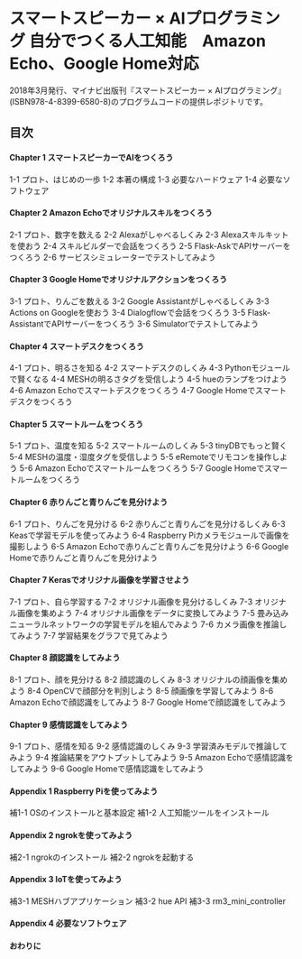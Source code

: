 # スマートスピーカー × AIプログラミング 自分でつくる人工知能　Amazon Echo、Google Home対応

2018年3月発行、マイナビ出版刊『スマートスピーカー × AIプログラミング』(ISBN978-4-8399-6580-8)のプログラムコードの提供レポジトリです。

<script src="https://embed.small.chat/T9N4304JHG9MT5KKS7.js" async></script>

## 目次

#### Chapter 1 スマートスピーカーでAIをつくろう
1-1 プロト、はじめの一歩
1-2 本著の構成
1-3 必要なハードウェア
1-4 必要なソフトウェア

#### Chapter 2 Amazon Echoでオリジナルスキルをつくろう
2-1 プロト、数字を数える
2-2 Alexaがしゃべるしくみ
2-3 Alexaスキルキットを使おう
2-4 スキルビルダーで会話をつくろう
2-5 Flask-AskでAPIサーバーをつくろう
2-6 サービスシミュレーターでテストしてみよう

#### Chapter 3 Google Homeでオリジナルアクションをつくろう
3-1 プロト、りんごを数える
3-2 Google Assistantがしゃべるしくみ
3-3 Actions on Googleを使おう
3-4 Dialogflowで会話をつくろう
3-5 Flask-AssistantでAPIサーバーをつくろう
3-6 Simulatorでテストしてみよう

#### Chapter 4 スマートデスクをつくろう
4-1 プロト、明るさを知る
4-2 スマートデスクのしくみ
4-3 Pythonモジュールで賢くなる
4-4 MESHの明るさタグを受信しよう
4-5 hueのランプをつけよう
4-6 Amazon Echoでスマートデスクをつくろう
4-7 Google Homeでスマートデスクをつくろう

#### Chapter 5 スマートルームをつくろう
5-1 プロト、温度を知る
5-2 スマートルームのしくみ
5-3 tinyDBでもっと賢く
5-4 MESHの温度・湿度タグを受信しよう
5-5 eRemoteでリモコンを操作しよう
5-6 Amazon Echoでスマートルームをつくろう
5-7 Google Homeでスマートルームをつくろう

#### Chapter 6 赤りんごと青りんごを見分けよう
6-1 プロト、りんごを見分ける
6-2 赤りんごと青りんごを見分けるしくみ
6-3 Keasで学習モデルを使ってみよう
6-4 Raspberry Piカメラモジュールで画像を撮影しよう
6-5 Amazon Echoで赤りんごと青りんごを見分けよう
6-6 Google Homeで赤りんごと青りんごを見分けよう

#### Chapter 7 Kerasでオリジナル画像を学習させよう
7-1 プロト、自ら学習する
7-2 オリジナル画像を見分けるしくみ
7-3 オリジナル画像を集めよう
7-4 オリジナル画像をデータに変換してみよう
7-5 畳み込みニューラルネットワークの学習モデルを組んでみよう
7-6 カメラ画像を推論してみよう
7-7 学習結果をグラフで見てみよう

#### Chapter 8 顔認識をしてみよう
8-1 プロト、顔を見分ける
8-2 顔認識のしくみ
8-3 オリジナルの顔画像を集めよう
8-4 OpenCVで顔部分を判別しよう
8-5 顔画像を学習してみよう
8-6 Amazon Echoで顔認識をしてみよう
8-7 Google Homeで顔認識をしてみよう

#### Chapter 9 感情認識をしてみよう
9-1 プロト、感情を知る
9-2 感情認識のしくみ
9-3 学習済みモデルで推論してみよう
9-4 推論結果をアウトプットしてみよう
9-5 Amazon Echoで感情認識をしてみよう
9-6 Google Homeで感情認識をしてみよう

#### Appendix 1 Raspberry Piを使ってみよう
補1-1 OSのインストールと基本設定
補1-2 人工知能ツールをインストール

#### Appendix 2 ngrokを使ってみよう
補2-1 ngrokのインストール
補2-2 ngrokを起動する

#### Appendix 3 IoTを使ってみよう
補3-1 MESHハブアプリケーション
補3-2 hue API
補3-3 rm3_mini_controller

#### Appendix 4 必要なソフトウェア

#### おわりに
